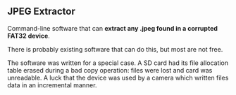 ## JPEG Extractor

Command-line software that can **extract any .jpeg found in a corrupted FAT32 device**. 

There is probably existing software that can do this, but most are not free.

The software was written for a special case. A SD card had its file allocation table erased during a bad copy operation: files were lost and card was unreadable.
A luck that the device was used by a camera which written files data in an incremental manner.

